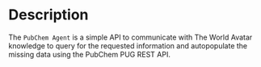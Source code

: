# Description #

The `PubChem Agent` is a simple API to communicate with The World Avatar knowledge to query for the requested information and autopopulate the missing data using the PubChem PUG REST API.

